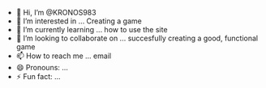 - 👋 Hi, I’m @KRONOS983
- 👀 I’m interested in ... Creating a game
- 🌱 I’m currently learning ... how to use the site
- 💞️ I’m looking to collaborate on ... succesfully creating a good, functional game
- 📫 How to reach me ... email
- 😄 Pronouns: ...
- ⚡ Fun fact: ...

<!---
KRONOS983/KRONOS983 is a ✨ special ✨ repository because its `README.md` (this file) appears on your GitHub profile.
You can click the Preview link to take a look at your changes.
--->
